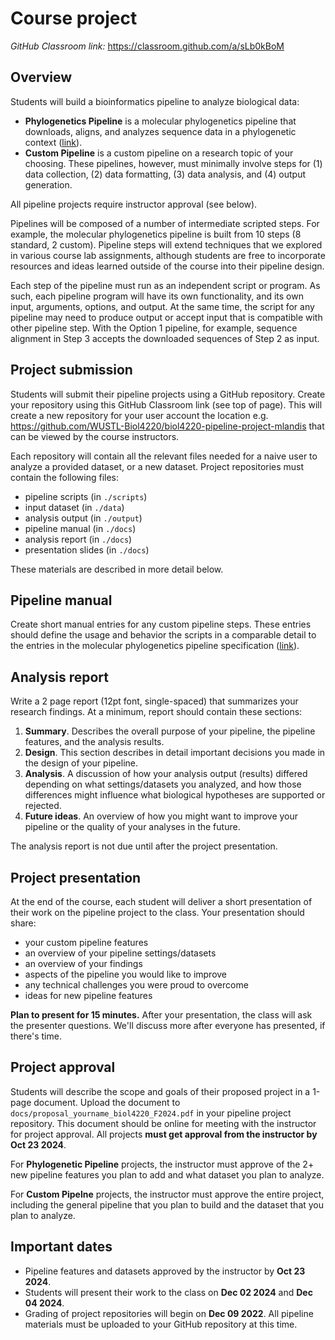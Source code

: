 # Course project

*GitHub Classroom link:* https://classroom.github.com/a/sLb0kBoM

## Overview

Students will build a bioinformatics pipeline to analyze biological data:

- **Phylogenetics Pipeline** is a molecular phylogenetics pipeline that downloads, aligns, and analyzes sequence data in a phylogenetic context ([link](assets/course_project/mol_phylo_project.md)).
- **Custom Pipeline** is a custom pipeline on a research topic of your choosing. These pipelines, however, must minimally involve steps for (1) data collection, (2) data formatting, (3) data analysis, and (4) output generation.

All pipeline projects require instructor approval (see below).

Pipelines will be composed of a number of intermediate scripted steps. For example, the molecular phylogenetics pipeline is built from 10 steps (8 standard, 2 custom). Pipeline steps will extend techniques that we explored in various course lab assignments, although students are free to incorporate resources and ideas learned outside of the course into their pipeline design.

Each step of the pipeline must run as an independent script or program. As such, each pipeline program will have its own functionality, and its own input, arguments, options, and output. At the same time, the script for any pipeline may need to produce output or accept input that is compatible with other pipeline step. With the Option 1 pipeline, for example, sequence alignment in Step 3 accepts the downloaded sequences of Step 2 as input.

## Project submission
Students will submit their pipeline projects using a GitHub repository. Create your repository using this GitHub Classroom link (see top of page). This will create a new repository for your user account the location e.g. https://github.com/WUSTL-Biol4220/biol4220-pipeline-project-mlandis that can be viewed by the course instructors.
 
Each repository will contain all the relevant files needed for a naive user to analyze a provided dataset, or a new dataset. Project repositories must contain the following files:
  - pipeline scripts (in `./scripts`)
  - input dataset (in `./data`)
  - analysis output (in `./output`)
  - pipeline manual (in `./docs`)
  - analysis report (in `./docs`)
  - presentation slides (in `./docs`)
  
These materials are described in more detail below.

## Pipeline manual

Create short manual entries for any custom pipeline steps. These entries should define the usage and behavior the scripts in a comparable detail to the entries in the molecular phylogenetics pipeline specification ([link](assets/course_project/mol_phylo_project.md)).

## Analysis report

Write a 2 page report (12pt font, single-spaced) that summarizes your research findings. At a minimum, report should contain these sections:

1. **Summary**. Describes the overall purpose of your pipeline, the pipeline features, and the analysis results.
2. **Design**. This section describes in detail important decisions you made in the design of your pipeline.
3. **Analysis**. A discussion of how your analysis output (results) differed depending on what settings/datasets you analyzed, and how those differences might influence what biological hypotheses are supported or rejected.
4. **Future ideas**. An overview of how you might want to improve your pipeline or the quality of your analyses in the future.

The analysis report is not due until after the project presentation.

## Project presentation

At the end of the course, each student will deliver a short presentation of their work on the pipeline project to the class. Your presentation should share:
  - your custom pipeline features
  - an overview of your pipeline settings/datasets
  - an overview of your findings
  - aspects of the pipeline you would like to improve
  - any technical challenges you were proud to overcome
  - ideas for new pipeline features
  
**Plan to present for 15 minutes.** After your presentation, the class will ask the presenter questions. We'll discuss more after everyone has presented, if there's time.

## Project approval

Students will describe the scope and goals of their proposed project in a 1-page document. Upload the document to `docs/proposal_yourname_biol4220_F2024.pdf` in your pipeline project repository. This document should be online for meeting with the instructor for project approval. All projects **must get approval from the instructor by Oct 23 2024**. 

For **Phylogenetic Pipeline** projects, the instructor must approve of the 2+ new pipeline features you plan to add and what dataset you plan to analyze.

For **Custom Pipelne** projects, the instructor must approve the entire project, including the general pipeline that you plan to build and the dataset that you plan to analyze.


## Important dates

- Pipeline features and datasets approved by the instructor by **Oct 23 2024**.
- Students will present their work to the class on **Dec 02 2024** and **Dec 04 2024**.
- Grading of project repositories will begin on **Dec 09 2022**. All pipeline materials must be uploaded to your GitHub repository at this time.
